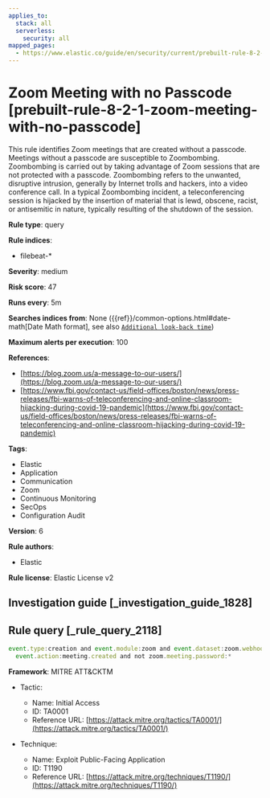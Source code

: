 ```yaml
---
applies_to:
  stack: all
  serverless:
    security: all
mapped_pages:
  - https://www.elastic.co/guide/en/security/current/prebuilt-rule-8-2-1-zoom-meeting-with-no-passcode.html
---
```


# Zoom Meeting with no Passcode [prebuilt-rule-8-2-1-zoom-meeting-with-no-passcode]

This rule identifies Zoom meetings that are created without a passcode. Meetings without a passcode are susceptible to Zoombombing. Zoombombing is carried out by taking advantage of Zoom sessions that are not protected with a passcode. Zoombombing refers to the unwanted, disruptive intrusion, generally by Internet trolls and hackers, into a video conference call. In a typical Zoombombing incident, a teleconferencing session is hijacked by the insertion of material that is lewd, obscene, racist, or antisemitic in nature, typically resulting of the shutdown of the session.

**Rule type**: query

**Rule indices**:

* filebeat-*

**Severity**: medium

**Risk score**: 47

**Runs every**: 5m

**Searches indices from**: None ({{ref}}/common-options.html#date-math[Date Math format], see also [`Additional look-back time`](docs-content://solutions/security/detect-and-alert/create-detection-rule.md#rule-schedule))

**Maximum alerts per execution**: 100

**References**:

* [https://blog.zoom.us/a-message-to-our-users/](https://blog.zoom.us/a-message-to-our-users/)
* [https://www.fbi.gov/contact-us/field-offices/boston/news/press-releases/fbi-warns-of-teleconferencing-and-online-classroom-hijacking-during-covid-19-pandemic](https://www.fbi.gov/contact-us/field-offices/boston/news/press-releases/fbi-warns-of-teleconferencing-and-online-classroom-hijacking-during-covid-19-pandemic)

**Tags**:

* Elastic
* Application
* Communication
* Zoom
* Continuous Monitoring
* SecOps
* Configuration Audit

**Version**: 6

**Rule authors**:

* Elastic

**Rule license**: Elastic License v2

## Investigation guide [_investigation_guide_1828]



## Rule query [_rule_query_2118]

```js
event.type:creation and event.module:zoom and event.dataset:zoom.webhook and
  event.action:meeting.created and not zoom.meeting.password:*
```

**Framework**: MITRE ATT&CKTM

* Tactic:

    * Name: Initial Access
    * ID: TA0001
    * Reference URL: [https://attack.mitre.org/tactics/TA0001/](https://attack.mitre.org/tactics/TA0001/)

* Technique:

    * Name: Exploit Public-Facing Application
    * ID: T1190
    * Reference URL: [https://attack.mitre.org/techniques/T1190/](https://attack.mitre.org/techniques/T1190/)



